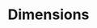 ---
layout: default
bigquery: https://console.cloud.google.com/bigquery?p=covid-19-dimensions-ai&page=table&d=data&t=publications
contributors: Digital Science, https://www.digital-science.com/
cost: Free for personal, non-commercial use.
description: Dimensions contains more than 100 million publications, ranging from
  articles published in scholarly journals, books and book chapters, to preprints
  and conference proceedings. All publications are contextualized with linked data
  sets, funding, publications, patents, clinical trials, and policy documents. You
  can also view associated categories, funders, institutions, and researcher profiles.
documentation: https://docs.dimensions.ai/bigquery/index.html
last_edit: Mon, 04 Apr 2022 19:04:00 GMT
location: https://www.dimensions.ai/products/free/
maintained_by: Digital Science, https://www.digital-science.com/
schema_fields: '[''associated_publication_doi'', ''associated_publication_id'', ''status'',
  ''expiration_year'', ''publication_year'', ''issue'', ''wikipedia_url'', ''end_year'',
  ''category_rcdc'', ''address'', ''reference_ids'', ''application_number'', ''current_assignee_countries'',
  ''mesh_terms'', ''types'', ''research_org_state_names'', ''category_icrp_cso'',
  ''start_year'', ''links'', ''funding_jpy'', ''brief_title'', ''investigators'',
  ''jurisdiction'', ''ipcr'', ''parent_id'', ''foa_number'', ''research_org_city_names'',
  ''created_date'', ''granted_date'', ''journal_lists'', ''funding_cad'', ''id'',
  ''citations_count'', ''associated_publication_pmid'', ''category_hrcs_rac'', ''gender'',
  ''publication_ids'', ''kind'', ''inventor_names'', ''cited_by_ids'', ''funding_aud'',
  ''resulting_publication_ids'', ''funder_org_cities'', ''associated_grant_ids'',
  ''grant_number'', ''research_org_countries'', ''authors'', ''funding_amount'', ''metrics'',
  ''legal_status'', ''eisbn'', ''relationships'', ''category_uoa'', ''conditions'',
  ''pmcid'', ''funder_countries'', ''license'', ''publisher'', ''category_bra'', ''priority_date'',
  ''established'', ''clinical_trial_ids'', ''patent_ids'', ''active_years'', ''date_normal'',
  ''date_inserted'', ''granted_year'', ''funding_details'', ''editors'', ''year'',
  ''funding_cny'', ''interventions'', ''original_title'', ''conference'', ''current_assignee'',
  ''resulting_publication_doi'', ''book_series_title'', ''funding_currency'', ''supporting_grant_ids'',
  ''pages'', ''original_abstract'', ''organisation_details'', ''mesh_headings'', ''funder_org_countries'',
  ''source_id'', ''language'', ''research_org_cities'', ''acronyms'', ''acknowledgements'',
  ''date_print'', ''open_access_categories'', ''repository_name'', ''aliases'', ''category_hrcs_hc'',
  ''date'', ''priority_year'', ''category_icrp_ct'', ''proceedings_title'', ''research_org_country_names'',
  ''family_members_ids'', ''categories'', ''date_online'', ''filing_year'', ''external_ids'',
  ''researcher_ids'', ''email_address'', ''journal'', ''repository_url'', ''original_assignee_countries'',
  ''category_for'', ''altmetrics'', ''repository_id'', ''description'', ''end_date'',
  ''legal_events'', ''citation_string'', ''funding_nzd'', ''expiration_date'', ''date_imported_gbq'',
  ''filing_date'', ''family_count'', ''book_title'', ''funder_org_state_codes'', ''original_assignee_orgs'',
  ''start_date'', ''citations'', ''funder_org_acronyms'', ''research_org_state_codes'',
  ''isbn'', ''funding_chf'', ''type'', ''assignee_orgs'', ''category_hra'', ''funding_usd'',
  ''assignee_countries'', ''volume'', ''original_assignee'', ''embargo_date'', ''funding_eur'',
  ''arxiv_id'', ''associated_publication_arxiv_id'', ''subtitles'', ''phase'', ''funder_org'',
  ''cpc'', ''publication_date'', ''registry'', ''title'', ''funder_orgs'', ''doi'',
  ''funding_gbp'', ''date_modified'', ''current_assignee_orgs'', ''category_sdg'',
  ''linkout'', ''pmid'', ''open_access_categories_v2'', ''concepts'', ''filing_status'',
  ''family_id'', ''name'', ''abstract'', ''labels'', ''research_orgs'', ''acronym'']'
shortname: dimensions
tags:
- scholarly literature
- patents
- funding
- clinical trials
- academic profiles
terms_of_use: 'Use of both the Dimensions COVID-19 dataset and full Dimensions dataset
  are subject to the Dimensions Terms of use: https://www.dimensions.ai/policies-terms-legal '
title: Dimensions
uuid: dcff88bd-fe6b-4fdb-8159-809bf9d7bc1c
---